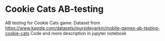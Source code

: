 # Cookie Cats AB-testing

AB testing for Cookie Cats game.
Dataset from https://www.kaggle.com/datasets/mursideyarkin/mobile-games-ab-testing-cookie-cats
Code and more description in jupyter notebook
